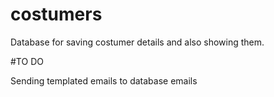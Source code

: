 # costumers
Database for saving costumer details and also showing them.


#TO DO

Sending templated emails to database emails
